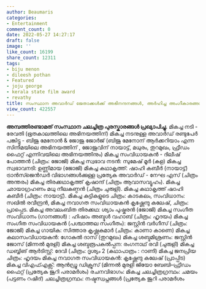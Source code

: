 ```yaml
---
author: Beaumaris
categories:
- Entertainment
comment_count: 0
date: 2022-05-27 14:27:17
draft: false
image: ''
like_count: 16199
share_count: 12311
tags:
- biju menon
- dileesh pothan
- Featured
- joju george
- kerala state film award
- revathy
title: സംസ്ഥാന അവാർഡ് ജേതാക്കൾക്ക് അഭിനന്ദനങ്ങൾ, അർഹിച്ച അംഗീകാരങ്ങൾ
view_count: 422557
---
```


**അമ്പത്തിരണ്ടാമത് സംസ്ഥാന ചലച്ചിത്ര പുരസ്കാരങ്ങൾ പ്രഖ്യാപിച്ചു.** മികച്ച നടി - രേവതി (ഭൂതകാലത്തിലെ അഭിനയത്തിന്) മികച്ച നടനുള്ള അവാർഡ് രണ്ടുപേർ പങ്കിട്ടു - ബിജു മേനോൻ & ജോജു ജോർജ് (ബിജു മേനോന് ആർക്കറിയാം എന്ന സിനിമയിലെ അഭിനയത്തിന് , ജോജുവിന് നായാട്ട്, മധുരം, തുറമുഖം, ഫ്രീഡം ഫൈറ്റ് എന്നിവയിലെ അഭിനയത്തിനും) മികച്ച സംവിധായകൻ - ദിലീഷ് പോത്തൻ (ചിത്രം: ജോജി) മികച്ച സ്വഭാവ നടൻ: സുമേഷ് മൂർ (കള) മികച്ച സ്വഭാവനടി: ഉണ്ണിമായ (ജോജി) മികച്ച കഥാകൃത്ത്: ഷാഹി കബീർ (നായാട്ട്) ട്രാൻസ്ജെൻഡർ വിഭാഗങ്ങള്‍ക്കുള്ള പ്രത്യേക അവാർഡ് - നേഘ എസ്‌ (ചിത്രം അന്തരം) മികച്ച തിരക്കഥാകൃത്ത് കൃഷാന്ദ് (ചിത്രം ആവാസവ്യൂഹം). മികച്ച ഛായാഗ്രഹണം മധു നീലകണ്ഠൻ (ചിത്രം ചുരുളി). മികച്ച കഥാകൃത്ത് ഷാഹി കബീർ (ചിത്രം: നായാട്ട്). മികച്ച കുട്ടികളുടെ ചിത്രം: കാടകലം, സംവിധാനം: സഖിൽ രവീന്ദ്രൻ, മികച്ച നവാഗത സംവിധായകൻ കൃഷ്ണേന്ദു കലേഷ്, ചിത്രം: പ്രാപ്പെട. മികച്ച അവലംബിത തിരക്കഥ: ശ്യാം പുഷ്കരൻ (ജോജി) മികച്ച സംഗീത സംവിധാനം (ഗാനങ്ങൾ) : ഹിഷാം അബ്ദുൾ വഹാബ് (ചിത്രം: ഹൃദയം) മികച്ച സംഗീത സംവിധായകൻ (പശ്ചാത്തല സംഗീതം): ജസ്റ്റിൻ വർഗീസ് (ചിത്രം: ജോജി) മികച്ച ഗായിക: സിത്താര കൃഷ്ണകുമാർ (ചിത്രം: കാണാ കാണെ) മികച്ച കലാസംവിധായകൻ: ഗോകുൽ ദാസ് (തുറമുഖം) മികച്ച ശബ്ദമിശ്രണം: ജസ്റ്റിന്‍ ജോസ് (മിന്നൽ മുരളി) മികച്ച ശബ്ദരൂപകൽപ്പന: രംഗനാഥ് രവി (ചുരുളി) മികച്ച ഡബ്ബിങ് ആർടിസ്റ്റ്: ദേവി (ചിത്രം: ദൃശ്യം 2 (കഥാപാത്രം : റാണി) മികച്ച ജനപ്രിയ ചിത്രം: ഹൃദയം മികച്ച നവാഗത സംവിധായകൻ: കൃഷ്ണേന്ദു കലേഷ് (പ്രാപ്പിട) മികച്ച വിഎഫ്എക്സ്: ആൻഡ്രൂ ഡിക്രൂസ് (മിന്നൽ മുരളി ജിയോ ബേബി–ഫ്രീഡം ഫൈറ്റ് (പ്രത്യേക ജൂറി പരാമർശം) രചനവിഭാഗം: മികച്ച ചലച്ചിത്രഗ്രന്ഥം: ചമയം (പട്ടണം റഷീദ്) ചലച്ചിത്രഗ്രന്ഥം: നഷ്ടസ്വപ്നങ്ങൾ (പ്രത്യേക ജൂറി പരാമർശം &nbsp;